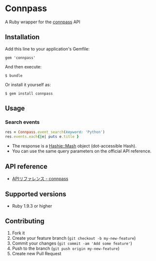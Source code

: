 # Connpass

A Ruby wrapper for the [connpass](http://connpass.com/) API

## Installation

Add this line to your application's Gemfile:

    gem 'connpass'

And then execute:

    $ bundle

Or install it yourself as:

    $ gem install connpass

## Usage

### Search events

```ruby
res = Connpass.event_search(keyword: 'Python')
res.events.each{|e| puts e.title }
```

* The response is a [Hashie::Mash](https://github.com/intridea/hashie#mash) object (dot-accessible Hash).
* You can use the same query parameters on the official API reference.

## API reference

- [APIリファレンス - connpass](http://connpass.com/about/api/)

## Supported versions

- Ruby 1.9.3 or higher

## Contributing

1. Fork it
2. Create your feature branch (`git checkout -b my-new-feature`)
3. Commit your changes (`git commit -am 'Add some feature'`)
4. Push to the branch (`git push origin my-new-feature`)
5. Create new Pull Request
